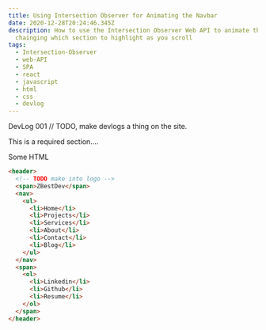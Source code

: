 ```yaml
---
title: Using Intersection Observer for Animating the Navbar
date: 2020-12-28T20:24:46.345Z
description: How to use the Intersection Observer Web API to animate the Navbar
  chainging which section to highlight as you scroll
tags:
  - Intersection-Observer
  - web-API
  - SPA
  - react
  - javascript
  - html
  - css
  - devlog
---
```

DevLog 001
// TODO, make devlogs a thing on the site.

This is a required section....

Some HTML
```html
<header>
  <!-- TODO make into logo -->
  <span>ZBestDev</span>
  <nav>
    <ul>
      <li>Home</li>
      <li>Projects</li>
      <li>Services</li>
      <li>About</li>
      <li>Contact</li>
      <li>Blog</li>
    </ul>
  </nav>
  <span>
    <ol>
      <li>Linkedin</li>
      <li>Github</li>
      <li>Resume</li>
    </ol>
  </span>
</header>
```


